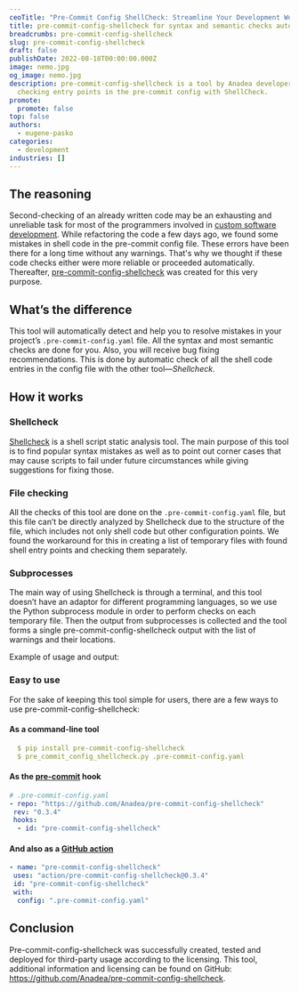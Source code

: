 ```yaml
---
ceoTitle: "Pre-Commit Config ShellCheck: Streamline Your Development Workflow"
title: pre-commit-config-shellcheck for syntax and semantic checks automation
breadcrumbs: pre-commit-config-shellcheck
slug: pre-commit-config-shellcheck
draft: false
publishDate: 2022-08-18T00:00:00.000Z
image: nemo.jpg
og_image: nemo.jpg
description: pre-commit-config-shellcheck is a tool by Anadea developers for
  checking entry points in the pre-commit config with ShellCheck.
promote:
  promote: false
top: false
authors:
  - eugene-pasko
categories:
  - development
industries: []
---
```

## The reasoning

Second-checking of an already written code may be an exhausting and unreliable task for most of the programmers involved in <a href="https://anadea.info/services/custom-software-development" target="_blank">custom software development</a>. While refactoring the code a few days ago, we found some mistakes in shell code in the pre-commit config file. These errors have been there for a long time without any warnings. That's why we thought if these code checks either were more reliable or proceeded automatically. Thereafter, <a href="https://github.com/Anadea/pre-commit-config-shellcheck" target="_blank">pre-commit-config-shellcheck</a> was created for this very purpose.

## What’s the difference

This tool will automatically detect and help you to resolve mistakes in your project’s <code>.pre-commit-config.yaml</code> file. All the syntax and most semantic checks are done for you. Also, you will receive bug fixing recommendations. This is done by automatic check of all the shell code entries in the config file with the other tool—*Shellcheck*.

## How it works

### Shellcheck

<a href="https://github.com/koalaman/shellcheck" target="_blank" rel="nofollow">Shellcheck</a> is a shell script static analysis tool. The main purpose of this tool is to find popular syntax mistakes as well as to point out corner cases that may cause scripts to fail under future circumstances while giving suggestions for fixing those.

### File checking

All the checks of this tool are done on the <code>.pre-commit-config.yaml</code> file, but this file can’t be directly analyzed by Shellcheck due to the structure of the file, which includes not only shell code but other configuration points. We found the workaround for this in creating a list of temporary files with found shell entry points and checking them separately.

### Subprocesses

The main way of using Shellcheck is through a terminal, and this tool doesn’t have an adaptor for different programming languages, so we use the Python subprocess module in order to perform checks on each temporary file. Then the output from subprocesses is collected and the tool forms a single pre-commit-config-shellcheck output with the list of warnings and their locations.

Example of usage and output:

<script id="asciicast-514275" src="https://asciinema.org/a/514275.js" data-cols="100" async></script>

### Easy to use

For the sake of keeping this tool simple for users, there are a few ways to use pre-commit-config-shellcheck:

#### As a command-line tool

```yaml
  $ pip install pre-commit-config-shellcheck
  $ pre_commit_config_shellcheck.py .pre-commit-config.yaml
```

#### As the <a href="https://pre-commit.com/" target="_blank" rel="_nofollow">pre-commit</a> hook

```yaml
# .pre-commit-config.yaml
- repo: "https://github.com/Anadea/pre-commit-config-shellcheck"
 rev: "0.3.4"
 hooks:
  - id: "pre-commit-config-shellcheck"
```

#### And also as a <a href="https://github.com/features/actions/" target="_blank" rel="nofollow">GitHub action</a>

```yaml
- name: "pre-commit-config-shellcheck"
 uses: "action/pre-commit-config-shellcheck@0.3.4"
 id: "pre-commit-config-shellcheck"
 with:
  config: ".pre-commit-config.yaml"
```

## Conclusion

Pre-commit-config-shellcheck was successfully created, tested and deployed for third-party usage according to the licensing.
This tool, additional information and licensing can be found on GitHub: <a href="https://github.com/Anadea/pre-commit-config-shellcheck" target="_blank">https://github.com/Anadea/pre-commit-config-shellcheck</a>.
